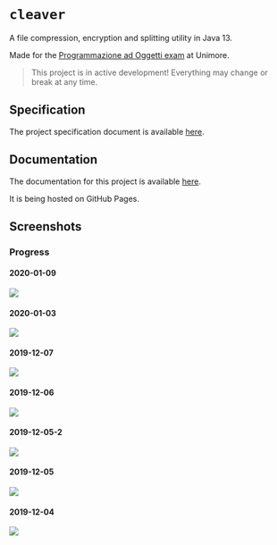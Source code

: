 # `cleaver`

A file compression, encryption and splitting utility in Java 13.

Made for the [Programmazione ad Oggetti exam](http://didattica.agentgroup.unimore.it/wiki/index.php/Programmazione_ad_Oggetti#Modalit.C3.A0_di_Sviluppo_del_Progetto_Java) at Unimore.

> This project is in active development! Everything may change or break at any time.

## Specification

The project specification document is available [here](http://didattica.agentgroup.unimore.it/wiki/images/4/48/Tesina1920.pdf).

## Documentation

The documentation for this project is available [here](https://gh.steffo.eu/cleaver).

It is being hosted on GitHub Pages.

## Screenshots

### Progress

#### 2020-01-09

![](https://i.imgur.com/gBiY7eM.png)

#### 2020-01-03

![](https://i.imgur.com/4ZUVo2v.png)

#### 2019-12-07

![](https://i.imgur.com/nlmvEUX.png)

#### 2019-12-06

![](https://i.imgur.com/TBPgZ4D.png)

#### 2019-12-05-2

![](https://i.imgur.com/Anrol7S.png)

#### 2019-12-05

![](https://i.imgur.com/sLG43Kc.png)

#### 2019-12-04

![](https://i.imgur.com/HnD7k3B.png)